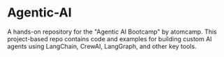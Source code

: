# Agentic-AI
A hands-on repository for the "Agentic AI Bootcamp" by atomcamp. This project-based repo contains code and examples for building custom AI agents using LangChain, CrewAI, LangGraph, and other key tools.
